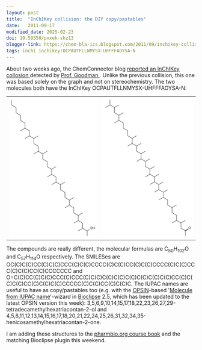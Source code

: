 ```yaml
---
layout: post
title:  "InChIKey collision: the DIY copy/pastables"
date:   2011-09-17
modified_date: 2025-02-23
doi: 10.59350/pxxek-shz13
blogger-link: https://chem-bla-ics.blogspot.com/2011/09/inchikey-collision-diy-copypastables.html
tags: inchi inchikey:OCPAUTFLLNMYSX-UHFFFAOYSA-N
---
```


About two weeks ago, the ChemConnector blog [reported an InChIKey collosion <i class="fa-solid fa-box-archive fa-xs"></i>](https://web.archive.org/web/20110928120027/http://www.chemconnector.com/2011/09/01/an-inchikey-collision-is-discovered-and-not-based-on-stereochemistry/)
detected by [Prof. Goodman <i class="fa-solid fa-recycle fa-xs"></i>](https://www.ch.cam.ac.uk/person/jmg11). Unlike the previous collision, this one was based solely on the graph and not on
stereochemistry. The two molecules both have the InChIKey OCPAUTFLLNMYSX-UHFFFAOYSA-N:

<table>
<tr>
  <td><img src="/assets/images/inchi2.png" /></td>
  <td><img src="/assets/images/inchi1.png" /></td>
</tr>
</table>

The compounds are really different, the molecular formulas are C<sub>50</sub>H<sub>102</sub>O and C<sub>57</sub>H<sub>114</sub>O
respectively. The SMILESes are <span class="chem:smiles">OC(C)C(C)CC(C)C(C)CCC(C)C(C)CCCC(C)C(C)CC(C)C(C)CCCC(C)C(C)CCC(C)C(C)CC(C)CCCCCCC</span>
and <span class="chem:smiles">O=C(C)CC(C)C(C)CCC(C)CCC(C)C(C)C(C)C(C)C(C)C(C)C(C)C(C)CC(C)C(C)C(C)CC(C)C(C)C(C)CCCCC(C)C(C)CC(C)C(C)C</span>.
The IUPAC names are useful to have as copy/pastables too (e.g. with the [OPSIN](http://opsin.ch.cam.ac.uk/)-based
'[Molecule from IUPAC name](http://chem-bla-ics.blogspot.com/2011/02/opsin-used-for-bioclipse-wizard.html)'-wizard in
[Bioclipse](http://bioclipse.net/) 2.5,
which has been updated to the latest OPSIN version this week): 3,5,6,9,10,14,15,17,18,22,23,26,27,29-tetradecamethylhexatriacontan-2-ol
and 4,5,8,11,12,13,14,15,16,17,18,20,21,22,24,25,26,31,32,34,35-henicosamethylhexatriacontan-2-one.

I am adding these structures to the [pharmbio.org course book](http://chem-bla-ics.blogspot.com/2011/03/pharmaceutical-bioinformatics.html)
and the matching Bioclipse plugin this weekend.

